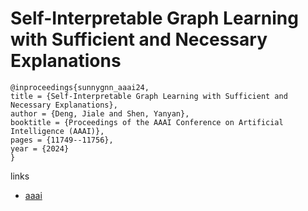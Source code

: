 # Self-Interpretable Graph Learning with Sufficient and Necessary Explanations

```
@inproceedings{sunnygnn_aaai24,
title = {Self-Interpretable Graph Learning with Sufficient and Necessary Explanations},
author = {Deng, Jiale and Shen, Yanyan},
booktitle = {Proceedings of the AAAI Conference on Artificial Intelligence (AAAI)},
pages = {11749--11756},
year = {2024}
}
```

links
- [aaai](https://ojs.aaai.org/index.php/AAAI/article/view/29059)
